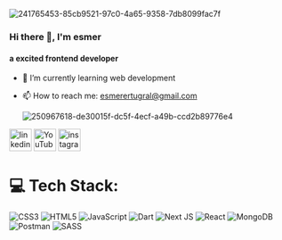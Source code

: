 ![241765453-85cb9521-97c0-4a65-9358-7db8099fac7f](https://github.com/nidaesmer/nidaesmer/assets/77460814/022ab73c-e030-429d-97d4-a746d84b388b)
### Hi there 👋, I'm esmer
#### a excited frontend developer

- 🌱 I’m currently learning web development 
- 📫 How to reach me: esmerertugral@gmail.com
  
  ![250967618-de30015f-dc5f-4ecf-a49b-ccd2b89776e4](https://github.com/nidaesmer/nidaesmer/assets/77460814/560decd0-aba9-46d0-bdc2-b3f1e19c488f)



[<img src='https://cdn.jsdelivr.net/npm/simple-icons@3.0.1/icons/linkedin.svg' alt='linkedin' height='40'>](https://www.linkedin.com/in/nidaesmer/) [<img src='https://cdn.jsdelivr.net/npm/simple-icons@3.0.1/icons/youtube.svg' alt='YouTube' height='40'>](https://www.youtube.com/channel/UCsyh3YCK6eCMm4zXNJCYuyg) [<img src='https://cdn.jsdelivr.net/npm/simple-icons@3.0.1/icons/instagram.svg' alt='instagram' height='40'>](https://www.instagram.com/niidaesmer/) 

# 💻 Tech Stack:
![CSS3](https://img.shields.io/badge/css3-%231572B6.svg?style=for-the-badge&logo=css3&logoColor=white) ![HTML5](https://img.shields.io/badge/html5-%23E34F26.svg?style=for-the-badge&logo=html5&logoColor=white) ![JavaScript](https://img.shields.io/badge/javascript-%23323330.svg?style=for-the-badge&logo=javascript&logoColor=%23F7DF1E) ![Dart](https://img.shields.io/badge/dart-%230175C2.svg?style=for-the-badge&logo=dart&logoColor=white) ![Next JS](https://img.shields.io/badge/Next-black?style=for-the-badge&logo=next.js&logoColor=white) ![React](https://img.shields.io/badge/react-%2320232a.svg?style=for-the-badge&logo=react&logoColor=%2361DAFB) ![MongoDB](https://img.shields.io/badge/MongoDB-%234ea94b.svg?style=for-the-badge&logo=mongodb&logoColor=white) ![Postman](https://img.shields.io/badge/Postman-FF6C37?style=for-the-badge&logo=postman&logoColor=white) ![SASS](https://img.shields.io/badge/SASS-hotpink.svg?style=for-the-badge&logo=SASS&logoColor=white)
